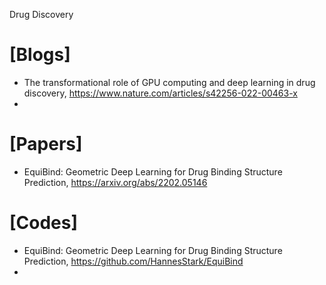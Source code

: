 Drug Discovery

# [Blogs]
+ The transformational role of GPU computing and deep learning in drug discovery, https://www.nature.com/articles/s42256-022-00463-x
+ 

# [Papers]
+ EquiBind: Geometric Deep Learning for Drug Binding Structure Prediction, https://arxiv.org/abs/2202.05146


# [Codes]
+ EquiBind: Geometric Deep Learning for Drug Binding Structure Prediction, https://github.com/HannesStark/EquiBind
+ 
